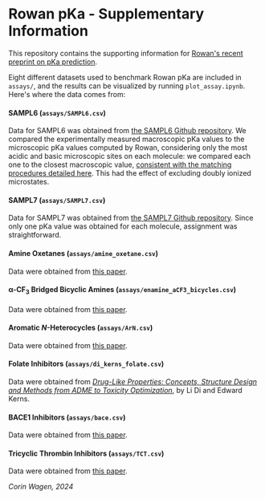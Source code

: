 # Rowan pKa - Supplementary Information

This repository contains the supporting information for [Rowan's recent preprint on pKa prediction](https://chemrxiv.org/engage/chemrxiv/article-details/65ea085be9ebbb4db932e838).

Eight different datasets used to benchmark Rowan pKa are included in ``assays/``, and the results can be visualized by running ``plot_assay.ipynb``. Here's where the data comes from:

#### SAMPL6 (``assays/SAMPL6.csv``)

Data for SAMPL6 was obtained from [the SAMPL6 Github repository](https://github.com/samplchallenges/SAMPL6/blob/master/physical_properties/pKa/experimental_data/pKa_experimental_values.csv).
We compared the experimentally measured macroscopic pKa values to the microscopic pKa values computed by Rowan, considering only the most acidic and basic microscopic sites on each molecule: we compared each one to the closest macroscopic value, [consistent with the matching procedures detailed here](https://github.com/samplchallenges/SAMPL6/tree/master/physical_properties/pKa/analysis/analysis_of_typeIII_predictions_24mol). This had the effect of excluding doubly ionized microstates.

#### SAMPL7 (``assays/SAMPL7.csv``)

Data for SAMPL7 was obtained from [the SAMPL7 Github repository](https://github.com/samplchallenges/SAMPL7/blob/master/physical_property/pKa/analysis/macrostate_analysis/pKa_experimental_values.csv). Since only one pKa value was obtained for each molecule, assignment was straightforward.

#### Amine Oxetanes (``assays/amine_oxetane.csv``)

Data were obtained from [this paper](https://pubs.acs.org/doi/10.1021/jm9018788).

#### α-CF<sub>3</sub> Bridged Bicyclic Amines (``assays/enamine_aCF3_bicycles.csv``)

Data were obtained from [this paper](https://www.sciencedirect.com/org/science/article/abs/pii/S1434193X23012835).

#### Aromatic *N*-Heterocycles (``assays/ArN.csv``)

Data were obtained from [this paper](https://chemistry-europe.onlinelibrary.wiley.com/doi/abs/10.1002/ejoc.201700749).

#### Folate Inhibitors (``assays/di_kerns_folate.csv``)

Data were obtained from [*Drug-Like Properties: Concepts, Structure Design and Methods from ADME to Toxicity Optimization*](https://www.amazon.com/Drug-Like-Properties-Concepts-Structure-Optimization-dp-0128010762/dp/0128010762), by Li Di and Edward Kerns.

#### BACE1 Inhibitors (``assays/bace.csv``)

Data were obtained from [this paper](https://www.sciencedirect.com/science/article/abs/pii/S0223523421008771?via%3Dihub).

#### Tricyclic Thrombin Inhibitors (``assays/TCT.csv``)

Data were obtained from [this paper](https://chemistry-europe.onlinelibrary.wiley.com/doi/10.1002/cmdc.200700059).

*Corin Wagen, 2024*
